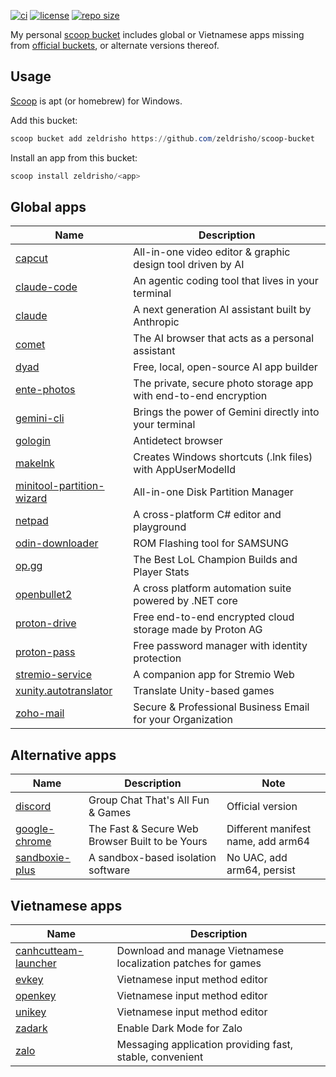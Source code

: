 [![ci](https://github.com/zeldrisho/scoop-bucket/actions/workflows/excavator.yml/badge.svg)](https://github.com/zeldrisho/scoop-bucket/actions/workflows/excavator.yml)
[![license](https://img.shields.io/github/license/zeldrisho/scoop-bucket.svg?style=flat-square)](https://github.com/zeldrisho/scoop-bucket/blob/master/LICENSE)
[![repo size](https://img.shields.io/github/repo-size/zeldrisho/scoop-bucket.svg?style=flat-square)](https://github.com/zeldrisho/scoop-bucket)

My personal [scoop bucket](https://github.com/lukesampson/scoop/wiki/Buckets) includes global or Vietnamese apps missing from [official buckets](https://github.com/ScoopInstaller/Scoop?tab=readme-ov-file#known-application-buckets), or alternate versions thereof.

## Usage

[Scoop](https://scoop.sh) is apt (or homebrew) for Windows.

Add this bucket:
```powershell
scoop bucket add zeldrisho https://github.com/zeldrisho/scoop-bucket
```

Install an app from this bucket:
```powershell
scoop install zeldrisho/<app>
```

## Global apps

|Name|Description|
|----|-----------|
|[capcut](https://github.com/zeldrisho/scoop-bucket/blob/master/bucket/capcut.json)|All-in-one video editor & graphic design tool driven by AI|
|[claude-code](https://github.com/zeldrisho/scoop-bucket/blob/master/bucket/claude-code.json)|An agentic coding tool that lives in your terminal|
|[claude](https://github.com/zeldrisho/scoop-bucket/blob/master/bucket/claude.json)|A next generation AI assistant built by Anthropic|
|[comet](https://github.com/zeldrisho/scoop-bucket/blob/master/bucket/comet.json)|The AI browser that acts as a personal assistant|
|[dyad](https://github.com/zeldrisho/scoop-bucket/blob/master/bucket/dyad.json)|Free, local, open-source AI app builder|
|[ente-photos](https://github.com/zeldrisho/scoop-bucket/blob/master/bucket/ente-photos.json)|The private, secure photo storage app with end-to-end encryption|
|[gemini-cli](https://github.com/zeldrisho/scoop-bucket/blob/master/bucket/gemini-cli.json)|Brings the power of Gemini directly into your terminal|
|[gologin](https://github.com/zeldrisho/scoop-bucket/blob/master/bucket/gologin.json)|Antidetect browser|
|[makelnk](https://github.com/zeldrisho/scoop-bucket/blob/master/bucket/makelnk.json)|Creates Windows shortcuts (.lnk files) with AppUserModelId|
|[minitool-partition-wizard](https://github.com/zeldrisho/scoop-bucket/blob/master/bucket/minitool-partition-wizard.json)|All-in-one Disk Partition Manager|
|[netpad](https://github.com/zeldrisho/scoop-bucket/blob/master/bucket/netpad.json)|A cross-platform C# editor and playground|
|[odin-downloader](https://github.com/zeldrisho/scoop-bucket/blob/master/bucket/odin-downloader.json)|ROM Flashing tool for SAMSUNG|
|[op.gg](https://github.com/zeldrisho/scoop-bucket/blob/master/bucket/op.gg.json)|The Best LoL Champion Builds and Player Stats|
|[openbullet2](https://github.com/zeldrisho/scoop-bucket/blob/master/bucket/openbullet2.json)|A cross platform automation suite powered by .NET core|
|[proton-drive](https://github.com/zeldrisho/scoop-bucket/blob/master/bucket/proton-drive.json)|Free end-to-end encrypted cloud storage made by Proton AG|
|[proton-pass](https://github.com/zeldrisho/scoop-bucket/blob/master/bucket/proton-pass.json)|Free password manager with identity protection|
|[stremio-service](https://github.com/zeldrisho/scoop-bucket/blob/master/bucket/stremio-service.json)|A companion app for Stremio Web|
|[xunity.autotranslator](https://github.com/zeldrisho/scoop-bucket/blob/master/bucket/xunity.autotranslator.json)|Translate Unity-based games|
|[zoho-mail](https://github.com/zeldrisho/scoop-bucket/blob/master/bucket/zoho-mail.json)|Secure & Professional Business Email for your Organization|

## Alternative apps

|Name|Description|Note|
|----|-----------|----|
|[discord](https://github.com/zeldrisho/scoop-bucket/blob/master/bucket/discord.json)|Group Chat That's All Fun & Games|Official version|
|[google-chrome](https://github.com/zeldrisho/scoop-bucket/blob/master/bucket/google-chrome.json)|The Fast & Secure Web Browser Built to be Yours|Different manifest name, add arm64|
|[sandboxie-plus](https://github.com/zeldrisho/scoop-bucket/blob/master/bucket/sandboxie-plus.json)|A sandbox-based isolation software|No UAC, add arm64, persist|

## Vietnamese apps

|Name|Description|
|----|-----------|
|[canhcutteam-launcher](https://github.com/zeldrisho/scoop-bucket/blob/master/bucket/canhcutteam-launcher.json)|Download and manage Vietnamese localization patches for games|
|[evkey](https://github.com/zeldrisho/scoop-bucket/blob/master/bucket/evkey.json)|Vietnamese input method editor|
|[openkey](https://github.com/zeldrisho/scoop-bucket/blob/master/bucket/openkey.json)|Vietnamese input method editor|
|[unikey](https://github.com/zeldrisho/scoop-bucket/blob/master/bucket/unikey.json)|Vietnamese input method editor|
|[zadark](https://github.com/zeldrisho/scoop-bucket/blob/master/bucket/zadark.json)|Enable Dark Mode for Zalo|
|[zalo](https://github.com/zeldrisho/scoop-bucket/blob/master/bucket/zalo.json)|Messaging application providing fast, stable, convenient|
